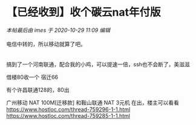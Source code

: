 # 【已经收到】收个碳云nat年付版


<i class="pstatus"> 本帖最后由 imes 于 2020-10-29 11:09 编辑 </i><br />
<br />
电信中转的，所以移动就算了吧。<br />
<br />
<br />
搞到了一个河南联通，配合我的小鸡，可以提速一倍，ssh也不会断了，美滋滋

借楼80收一个 宿迁66

有个许昌联通128的，80出

广州移动 NAT 100M[迁移款] 和鞍山联通 NAT 3元机 在出，楼主可以看看<br />
https://www.hostloc.com/thread-759296-1-1.html<br />
https://www.hostloc.com/thread-759285-1-1.html
